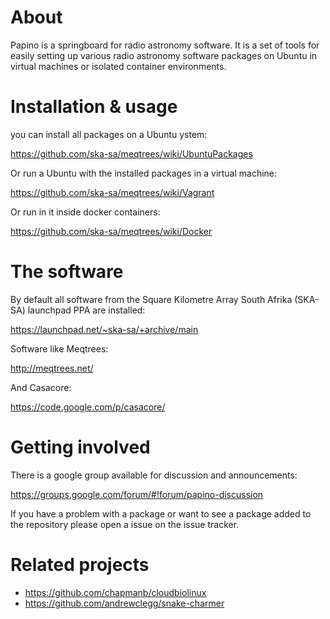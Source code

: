 About
======

Papino is a springboard for radio astronomy software. It is a
set of tools for easily setting up various radio
astronomy software packages on Ubuntu in virtual machines or isolated
container environments.


Installation & usage
====================

you can install all packages on a Ubuntu ystem:

https://github.com/ska-sa/meqtrees/wiki/UbuntuPackages

Or run a Ubuntu with the installed packages
in a virtual machine:

https://github.com/ska-sa/meqtrees/wiki/Vagrant

Or run in it inside docker containers:

https://github.com/ska-sa/meqtrees/wiki/Docker


The software
============

By default all software from the Square Kilometre Array South
Afrika (SKA-SA) launchpad PPA are installed:

https://launchpad.net/~ska-sa/+archive/main

Software like Meqtrees:

http://meqtrees.net/

And Casacore:

https://code.google.com/p/casacore/


Getting involved
================

There is a google group available for discussion and announcements:


https://groups.google.com/forum/#!forum/papino-discussion

If you have a problem with a package or want to see a package added to the repository please open a issue on the issue tracker.



Related projects
================

 * https://github.com/chapmanb/cloudbiolinux
 * https://github.com/andrewclegg/snake-charmer

